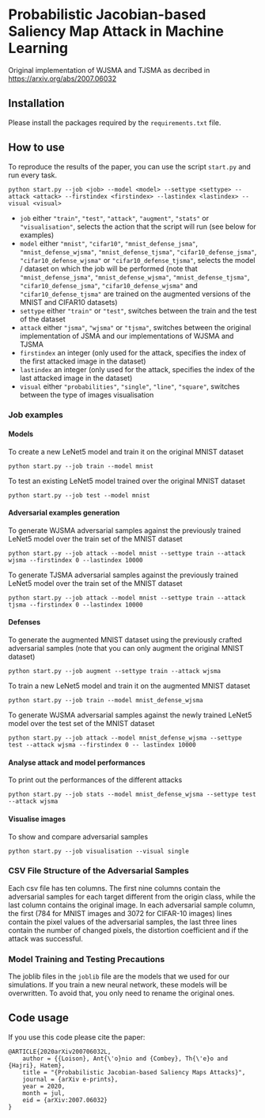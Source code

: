 # Probabilistic Jacobian-based Saliency Map Attack in Machine Learning

Original implementation of WJSMA and TJSMA as decribed in https://arxiv.org/abs/2007.06032

## Installation

Please install the packages required by the `requirements.txt` file.

## How to use

To reproduce the results of the paper, you can use the script `start.py` and run every task.

`python start.py --job <job> --model <model> --settype <settype> --attack <attack> --firstindex <firstindex> --lastindex <lastindex> --visual <visual>`
- `job` either `"train"`, `"test"`, `"attack"`, `"augment"`, `"stats"` or `"visualisation"`, selects the action that the script will run (see below for examples)
- `model` either `"mnist"`, `"cifar10"`, `"mnist_defense_jsma"`, `"mnist_defense_wjsma"`, `"mnist_defense_tjsma"`, `"cifar10_defense_jsma"`, `"cifar10_defense_wjsma"` or `"cifar10_defense_tjsma"`, selects the model / dataset on which the job will be performed (note that `"mnist_defense_jsma"`, `"mnist_defense_wjsma"`, `"mnist_defense_tjsma"`, `"cifar10_defense_jsma"`, `"cifar10_defense_wjsma"` and `"cifar10_defense_tjsma"` are trained on the augmented versions of the MNIST and CIFAR10 datasets)
- `settype` either `"train"` or `"test"`, switches between the train and the test of the dataset
- `attack` either `"jsma"`, `"wjsma"` or `"tjsma"`, switches between the original implementation of JSMA and our implementations of WJSMA and TJSMA
- `firstindex` an integer (only used for the attack, specifies the index of the first attacked image in the dataset)
- `lastindex` an integer (only used for the attack, specifies the index of the last attacked image in the dataset)
- `visual` either `"probabilities"`, `"single"`, `"line"`, `"square"`, switches between the type of images visualisation

### Job examples

#### Models

To create a new LeNet5 model and train it on the original MNIST dataset

`python start.py --job train --model mnist`

To test an existing LeNet5 model trained over the original MNIST dataset

`python start.py --job test --model mnist`

#### Adversarial examples generation

To generate WJSMA adversarial samples against the previously trained LeNet5 model over the train set of the MNIST dataset

`python start.py --job attack --model mnist --settype train --attack wjsma --firstindex 0 --lastindex 10000`

To generate TJSMA adversarial samples against the previously trained LeNet5 model over the train set of the MNIST dataset

`python start.py --job attack --model mnist --settype train --attack tjsma --firstindex 0 --lastindex 10000`

#### Defenses

To generate the augmented MNIST dataset using the previously crafted adversarial samples (note that you can only augment the original MNIST dataset)

`python start.py --job augment --settype train --attack wjsma`

To train a new LeNet5 model and train it on the augmented MNIST dataset

`python start.py --job train --model mnist_defense_wjsma`

To generate WJSMA adversarial samples against the newly trained LeNet5 model over the test set of the MNIST dataset

`python start.py --job attack --model mnist_defense_wjsma --settype test --attack wjsma --firstindex 0 -- lastindex 10000`

#### Analyse attack and model performances

To print out the performances of the different attacks

`python start.py --job stats --model mnist_defense_wjsma --settype test --attack wjsma`

#### Visualise images

To show and compare adversarial samples

`python start.py --job visualisation --visual single`

### CSV File Structure of the Adversarial Samples

Each csv file has ten columns. The first nine columns contain the adversarial samples for each target different from the origin class, while the last column contains the original image.
In each adversarial sample column, the first (784 for MNIST images and 3072 for CIFAR-10 images) lines contain the pixel values of the adversarial samples, the last three lines contain the number of changed pixels, the distortion coefficient and if the attack was successful.

### Model Training and Testing Precautions

The joblib files in the `joblib` file are the models that we used for our simulations. If you train a new neural network, these models will be overwritten. To avoid that, you only need to rename the original ones.

## Code usage

If you use this code please cite the paper:

```
@ARTICLE{2020arXiv200706032L,
	author = {{Loison}, Ant{\'o}nio and {Combey}, Th{\'e}o and {Hajri}, Hatem},
	title = "{Probabilistic Jacobian-based Saliency Maps Attacks}",
	journal = {arXiv e-prints},
	year = 2020,
	month = jul,
	eid = {arXiv:2007.06032}
}
```
